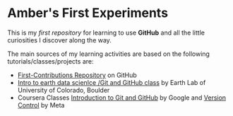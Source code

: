 # Amber's First Experiments
This is my *first repository* for learning to use **GitHub** and all the little curiosities I discover along the way.

The main sources of my learning activities are based on the following tutorials/classes/projects are:
* [First-Contributions Repository](https://github.com/firstcontributions/first-contributions) on GitHub
* [Intro to earth data scienIce /Git and GitHub class](https://www.earthdatascience.org/courses/intro-to-earth-data-science/git-github/) by Earth Lab of University of Colorado, Boulder 
* Coursera Classes [Introduction to Git and GitHub](https://www.coursera.org/learn/introduction-git-github/home/) by Google and [Version Control](https://www.coursera.org/learn/introduction-to-version-control/home/) by Meta 
